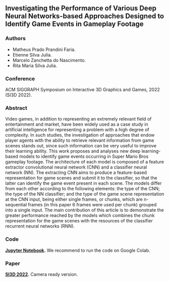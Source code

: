 ## Investigating the Performance of Various Deep Neural Networks-based Approaches Designed to Identify Game Events in Gameplay Footage

### Authors

- Matheus Prado Prandini Faria.
- Etienne Silva Julia.
- Marcelo Zanchetta do Nascimento.
- Rita Maria Silva Julia.

### Conference

ACM SIGGRAPH Symposium on Interactive 3D Graphics and Games, 2022 (SI3D 2022).

### Abstract

Video games, in addition to representing an extremely relevant field of entertainment and market, have been widely used as a case study in artificial intelligence for representing a problem with a high degree of complexity. In such studies, the investigation of approaches that endow player agents with the ability to retrieve relevant information from game scenes stands out, since such information can be very useful to improve their learning ability. This work proposes and analyses new deep learning-based models to identify game events occurring in Super Mario Bros gameplay footage. The architecture of each model is composed of a feature extractor convolutional neural network (CNN) and a classifier neural network (NN). The extracting CNN aims to produce a feature-based representation for game scenes and submit it to the classifier, so that the latter can identify the game event present in each scene. The models differ from each other according to the following elements: the type of the CNN; the type of the NN classifier; and the type of the game scene representation at the CNN input, being either single frames, or chunks, which are n-sequential frames (in this paper 6 frames were used per chunk) grouped into a single input. The main contribution of this article is to demonstrate the greater performance reached by the models which combines the chunk representation for the game scenes with the resources of the classifier recurrent neural networks (RNN).

### Code

**[Jupyter Notebook](src/I3D_2022.ipynb).** We recommend to run the code on Google Colab.

### Paper

**[SI3D 2022](docs/SI3D_2022.pdf).** Camera ready version.
